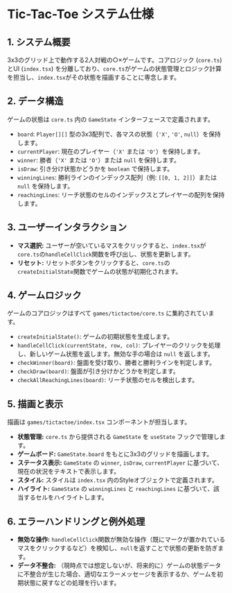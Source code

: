 # Tic-Tac-Toe システム仕様

## 1. システム概要
3x3のグリッド上で動作する2人対戦の○×ゲームです。コアロジック (`core.ts`) とUI (`index.tsx`) を分離しており、`core.ts`がゲームの状態管理とロジック計算を担当し、`index.tsx`がその状態を描画することに専念します。

## 2. データ構造
ゲームの状態は `core.ts` 内の `GameState` インターフェースで定義されます。
-   `board`: `Player[][]` 型の3x3配列で、各マスの状態（`'X'`, `'O'`, `null`）を保持します。
-   `currentPlayer`: 現在のプレイヤー（`'X'` または `'O'`）を保持します。
-   `winner`: 勝者（`'X'` または `'O'`）または `null` を保持します。
-   `isDraw`: 引き分け状態かどうかを `boolean` で保持します。
-   `winningLines`: 勝利ラインのインデックス配列（例: `[[0, 1, 2]]`）または `null` を保持します。
-   `reachingLines`: リーチ状態のセルのインデックスとプレイヤーの配列を保持します。

## 3. ユーザーインタラクション
-   **マス選択:** ユーザーが空いているマスをクリックすると、`index.tsx`が`core.ts`の`handleCellClick`関数を呼び出し、状態を更新します。
-   **リセット:** リセットボタンをクリックすると、`core.ts`の`createInitialState`関数でゲームの状態が初期化されます。

## 4. ゲームロジック
ゲームのコアロジックはすべて `games/tictactoe/core.ts` に集約されています。
-   `createInitialState()`: ゲームの初期状態を生成します。
-   `handleCellClick(currentState, row, col)`: プレイヤーのクリックを処理し、新しいゲーム状態を返します。無効な手の場合は `null` を返します。
-   `checkWinner(board)`: 盤面を受け取り、勝者と勝利ラインを判定します。
-   `checkDraw(board)`: 盤面が引き分けかどうかを判定します。
-   `checkAllReachingLines(board)`: リーチ状態のセルを検出します。

## 5. 描画と表示
描画は `games/tictactoe/index.tsx` コンポーネントが担当します。
-   **状態管理:** `core.ts` から提供される `GameState` を `useState` フックで管理します。
-   **ゲームボード:** `GameState.board` をもとに3x3のグリッドを描画します。
-   **ステータス表示:** `GameState` の `winner`, `isDraw`, `currentPlayer` に基づいて、現在の状況をテキストで表示します。
-   **スタイル:** スタイルは `index.tsx` 内のStyleオブジェクトで定義されます。
-   **ハイライト:** `GameState` の `winningLines` と `reachingLines` に基づいて、該当するセルをハイライトします。

## 6. エラーハンドリングと例外処理
-   **無効な操作:** `handleCellClick`関数が無効な操作（既にマークが置かれているマスをクリックするなど）を検知し、`null`を返すことで状態の更新を防ぎます。
-   **データ不整合:** （現時点では想定しないが、将来的に）ゲームの状態データに不整合が生じた場合、適切なエラーメッセージを表示するか、ゲームを初期状態に戻すなどの処理を行います。